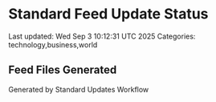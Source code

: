 # Standard Feed Update Status
Last updated: Wed Sep  3 10:12:31 UTC 2025
Categories: technology,business,world

## Feed Files Generated

Generated by Standard Updates Workflow
